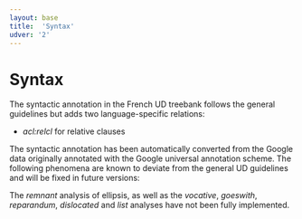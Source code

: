 ```yaml
---
layout: base
title:  'Syntax'
udver: '2'
---
```


# Syntax

The syntactic annotation in the French UD treebank follows the general guidelines but adds two language-specific relations:

- _acl:relcl_ for relative clauses

The syntactic annotation has been automatically converted from the Google data originally annotated with the Google universal annotation scheme.
The following phenomena are known to deviate from the general UD guidelines and will be fixed in future versions:

The _remnant_ analysis of ellipsis, as well as the _vocative_, _goeswith_, _reparandum_, _dislocated_ and _list_ analyses have not been fully implemented.



